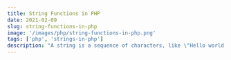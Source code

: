 ```yaml
---
title: String Functions in PHP
date: 2021-02-09
slug: string-functions-in-php
image: '/images/php/string-functions-in-php.png'
tags: ['php', 'strings-in-php']
description: "A string is a sequence of characters, like \"Hello world!\". For example, ‘P’ is a character and PHP is a string. In this article we will discuss about strings in details. Every thing inside quotes, single (‘ ‘) and double (” “) in PHP is treated as a string."
---
```

